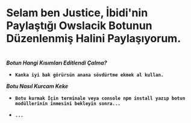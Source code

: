 #  **Selam ben Justice, İbidi'nin Paylaştığı Owslacik Botunun Düzenlenmiş Halini Paylaşıyorum.**


#

***Botun Hangi Kısımları Editlendi Çalma?***

* **`Kanka iyi bak görürsün anana sövdürtme ekmek al kullan.`**

***Botu Nasıl Kurcam Keke***

* **`Botu kurmak İçin terminale veya console npm install yazıp botun modüllerinin inmesini bekleyin sonra...`**

* **`...`**
